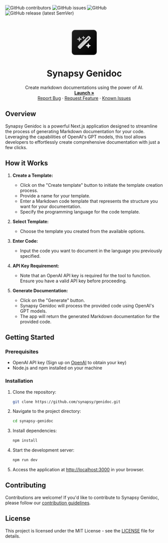 ![GitHub contributors](https://img.shields.io/github/contributors/synapsy-ai/genidoc)
![GitHub issues](https://img.shields.io/github/issues/synapsy-ai/genidoc)
![GitHub](https://img.shields.io/github/license/synapsy-ai/genidoc)
![GitHub release (latest SemVer)](https://img.shields.io/github/v/release/synapsy-ai/genidoc)

<br />
<p align="center">
  <a href="https://github.com/synapsy-ai/genidoc">
    <img src="public/logo.svg" alt="Logo" width="80" height="80">
  </a>
  <h1 align="center">Synapsy Genidoc</h1>

  <p align="center">
    Create markdown documentations using the power of AI.
    <br />
    <a href="https://genidoc.peyronnet.group"><strong>Launch »</strong></a>
    <br />
    <a href="https://github.com/synapsy-ai/genidoc/issues/new?assignees=&labels=bug&template=bug-report.yml&title=%5BBug%5D+">Report Bug</a>
    ·
    <a href="https://github.com/synapsy-ai/genidoc/issues/new?assignees=&labels=enhancement&template=feature-request.yml&title=%5BEnhancement%5D+">Request Feature</a>
    ·
    <a href="https://github.com/synapsy-ai/genidoc/issues?q=is%3Aopen+is%3Aissue+label%3Abug">Known Issues</a>

  </p>
</p>

## Overview

Synapsy Genidoc is a powerful Next.js application designed to streamline the process of generating Markdown documentation for your code. Leveraging the capabilities of OpenAI's GPT models, this tool allows developers to effortlessly create comprehensive documentation with just a few clicks.

## How it Works

1. **Create a Template:**

   - Click on the "Create template" button to initiate the template creation process.
   - Provide a name for your template.
   - Enter a Markdown code template that represents the structure you want for your documentation.
   - Specify the programming language for the code template.

2. **Select Template:**

   - Choose the template you created from the available options.

3. **Enter Code:**

   - Input the code you want to document in the language you previously specified.

4. **API Key Requirement:**

   - Note that an OpenAI API key is required for the tool to function. Ensure you have a valid API key before proceeding.

5. **Generate Documentation:**
   - Click on the "Generate" button.
   - Synapsy Genidoc will process the provided code using OpenAI's GPT models.
   - The app will return the generated Markdown documentation for the provided code.

## Getting Started

### Prerequisites

- OpenAI API key (Sign up on [OpenAI](https://openai.com/signup/) to obtain your key)
- Node.js and npm installed on your machine

### Installation

1. Clone the repository:

   ```bash
   git clone https://github.com/synapsy/genidoc.git
   ```

2. Navigate to the project directory:

   ```bash
   cd synapsy-genidoc
   ```

3. Install dependencies:

   ```bash
   npm install
   ```

4. Start the development server:

   ```bash
   npm run dev
   ```

5. Access the application at [http://localhost:3000](http://localhost:3000) in your browser.

## Contributing

Contributions are welcome! If you'd like to contribute to Synapsy Genidoc, please follow our [contribution guidelines](CONTRIBUTING.md).

## License

This project is licensed under the MIT License - see the [LICENSE](LICENSE) file for details.
